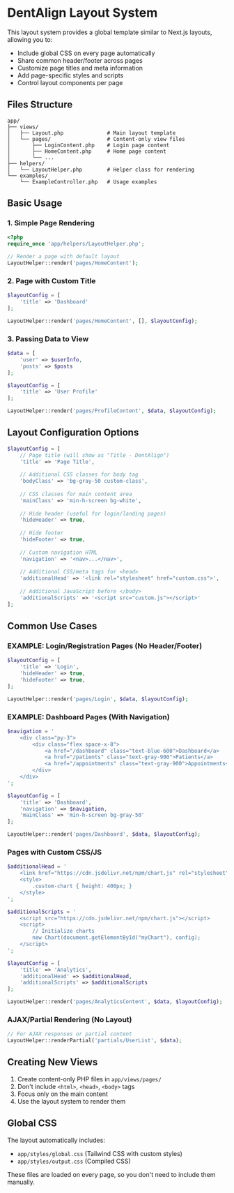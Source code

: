 # DentAlign Layout System

This layout system provides a global template similar to Next.js layouts, allowing you to:
- Include global CSS on every page automatically
- Share common header/footer across pages
- Customize page titles and meta information
- Add page-specific styles and scripts
- Control layout components per page

## Files Structure

```
app/
├── views/
│   ├── Layout.php              # Main layout template
│   └── pages/                  # Content-only view files
│       ├── LoginContent.php    # Login page content
│       ├── HomeContent.php     # Home page content
│       └── ...
├── helpers/
│   └── LayoutHelper.php        # Helper class for rendering
└── examples/
    └── ExampleController.php   # Usage examples
```

## Basic Usage

### 1. Simple Page Rendering

```php
<?php
require_once 'app/helpers/LayoutHelper.php';

// Render a page with default layout
LayoutHelper::render('pages/HomeContent');
```

### 2. Page with Custom Title

```php
$layoutConfig = [
    'title' => 'Dashboard'
];

LayoutHelper::render('pages/HomeContent', [], $layoutConfig);
```

### 3. Passing Data to View

```php
$data = [
    'user' => $userInfo,
    'posts' => $posts
];

$layoutConfig = [
    'title' => 'User Profile'
];

LayoutHelper::render('pages/ProfileContent', $data, $layoutConfig);
```

## Layout Configuration Options

```php
$layoutConfig = [
    // Page title (will show as "Title - DentAlign")
    'title' => 'Page Title',
    
    // Additional CSS classes for body tag
    'bodyClass' => 'bg-gray-50 custom-class',
    
    // CSS classes for main content area
    'mainClass' => 'min-h-screen bg-white',
    
    // Hide header (useful for login/landing pages)
    'hideHeader' => true,
    
    // Hide footer
    'hideFooter' => true,
    
    // Custom navigation HTML
    'navigation' => '<nav>...</nav>',
    
    // Additional CSS/meta tags for <head>
    'additionalHead' => '<link rel="stylesheet" href="custom.css">',
    
    // Additional JavaScript before </body>
    'additionalScripts' => '<script src="custom.js"></script>'
];
```

## Common Use Cases
### EXAMPLE: Login/Registration Pages (No Header/Footer)
```php
$layoutConfig = [
    'title' => 'Login',
    'hideHeader' => true,
    'hideFooter' => true,
];

LayoutHelper::render('pages/Login', $data, $layoutConfig);
```

### EXAMPLE: Dashboard Pages (With Navigation)
```php
$navigation = '
    <div class="py-3">
        <div class="flex space-x-8">
            <a href="/dashboard" class="text-blue-600">Dashboard</a>
            <a href="/patients" class="text-gray-900">Patients</a>
            <a href="/appointments" class="text-gray-900">Appointments</a>
        </div>
    </div>
';

$layoutConfig = [
    'title' => 'Dashboard',
    'navigation' => $navigation,
    'mainClass' => 'min-h-screen bg-gray-50'
];

LayoutHelper::render('pages/Dashboard', $data, $layoutConfig);
```

### Pages with Custom CSS/JS
```php
$additionalHead = '
    <link href="https://cdn.jsdelivr.net/npm/chart.js" rel="stylesheet">
    <style>
        .custom-chart { height: 400px; }
    </style>
';

$additionalScripts = '
    <script src="https://cdn.jsdelivr.net/npm/chart.js"></script>
    <script>
        // Initialize charts
        new Chart(document.getElementById("myChart"), config);
    </script>
';

$layoutConfig = [
    'title' => 'Analytics',
    'additionalHead' => $additionalHead,
    'additionalScripts' => $additionalScripts
];

LayoutHelper::render('pages/AnalyticsContent', $data, $layoutConfig);
```

### AJAX/Partial Rendering (No Layout)
```php
// For AJAX responses or partial content
LayoutHelper::renderPartial('partials/UserList', $data);
```

## Creating New Views

1. Create content-only PHP files in `app/views/pages/`
2. Don't include `<html>`, `<head>`, `<body>` tags
3. Focus only on the main content
4. Use the layout system to render them

## Global CSS

The layout automatically includes:
- `app/styles/global.css` (Tailwind CSS with custom styles)
- `app/styles/output.css` (Compiled CSS)

These files are loaded on every page, so you don't need to include them manually.
